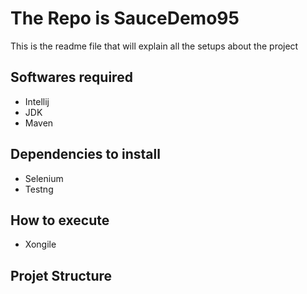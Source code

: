    # The Repo is SauceDemo95
   This is the readme file that will explain all the setups about the project
   
   ## Softwares required 
   * Intellij
   * JDK
   * Maven
   ## Dependencies to install
   * Selenium
   * Testng



  ## How to execute
   * Xongile


  ## Projet Structure




